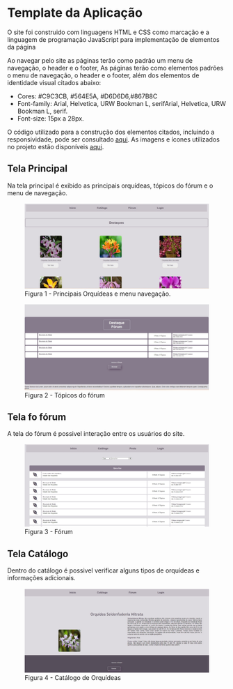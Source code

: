 # Template da Aplicação

<p>O site foi construido com linguagens HTML e CSS como marcação e a linguagem de programação JavaScript para implementação de elementos da página<p>

<p>Ao navegar pelo site as páginas terão como padrão um menu de navegação, o header e o footer, 
As páginas terão como elementos padrões o menu de navegação, o header e o footer, além dos elementos de identidade visual citados abaixo:

<ul>
<li>Cores: #C9C3CB, #564E5A, #D6D6D6,#867B8C </li>
<li>Font-family: Arial, Helvetica, URW Bookman L, serifArial, Helvetica, URW Bookman L, serif.</li>
<li>Font-size: 15px a 28px. </li>
</ul>

O código utilizado para a construção dos elementos citados, incluindo a responsividade, pode ser consultado <a href="https://github.com/ICEI-PUC-Minas-PMV-ADS/pmv-ads-2024-e1-proj-web-t15-mundo-das-orquideas/tree/main/docs/Codigo%20Fonte">aqui</a>. As imagens e ícones utilizados no projeto estão disponíveis <a href="https://github.com/ICEI-PUC-Minas-PMV-ADS/pmv-ads-2024-e1-proj-web-t15-mundo-das-orquideas/tree/main/docs/Codigo%20Fonte/Imagens">aqui</a>.

## Tela Principal

<p> Na tela principal é exibido as principais orquídeas, tópicos do fórum e o menu de navegação.
<figure>   
<img src="../docs/img/Home.jpg">
<figcaption> Figura 1 - Principais Orquídeas e menu navegação.
</figure>

<figure>   
<img src="img/HomeForum.jpg">
<figcaption> Figura 2 - Tópicos do fórum
</figure>

## Tela fo fórum

<p>A tela do fórum é possivel interação entre os usuários do site.

<figure>   
<img src="img/Forum.jpg">
<figcaption> Figura 3 - Fórum
</figure>

## Tela Catálogo

<p> Dentro do catálogo é possivel verificar alguns tipos de orquídeas e informações adicionais.

<figure>   
<img src="img/Catalogo.jpg">
<figcaption> Figura 4 - Catálogo de Orquídeas
</figure>
